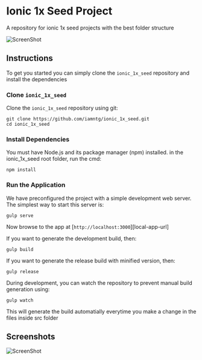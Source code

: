 # Ionic 1x Seed Project
A repository for ionic 1x seed projects with the best folder structure


![ScreenShot](https://raw.githubusercontent.com/iamntg/ionic_1x_seed/master/src/assets/images/bg.jpg)


## Instructions

To get you started you can simply clone the `ionic_1x_seed` repository and install the dependencies

### Clone `ionic_1x_seed`

Clone the `ionic_1x_seed` repository using git:

```
git clone https://github.com/iamntg/ionic_1x_seed.git
cd ionic_1x_seed
```

### Install Dependencies

You must have Node.js and its package manager (npm) installed.
in the ionic_1x_seed root folder, run the cmd:

```
npm install
```

### Run the Application

We have preconfigured the project with a simple development web server. The simplest way to start
this server is:

```
gulp serve
```

Now browse to the app at [`http://localhost:3000`][local-app-url]


If you want to generate the development build, then:

```
gulp build
```


If you want to generate the release build with minified version, then:

```
gulp release
```

During development, you can watch the repository to prevent manual build generation using:

```
gulp watch
```

This will generate the build automatially everytime you make a change in the files inside src folder



## Screenshots

![ScreenShot](https://raw.githubusercontent.com/iamntg/ionic_1x_seed/master/additional_files/screenshots/screenshot.jpg)
